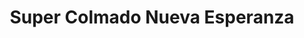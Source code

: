 ---
title: "Super Colmado Nueva Esperanza"
url: /san-cristobal/super-colmado-nueva-esperanza/
shop: Lebensmittel
---